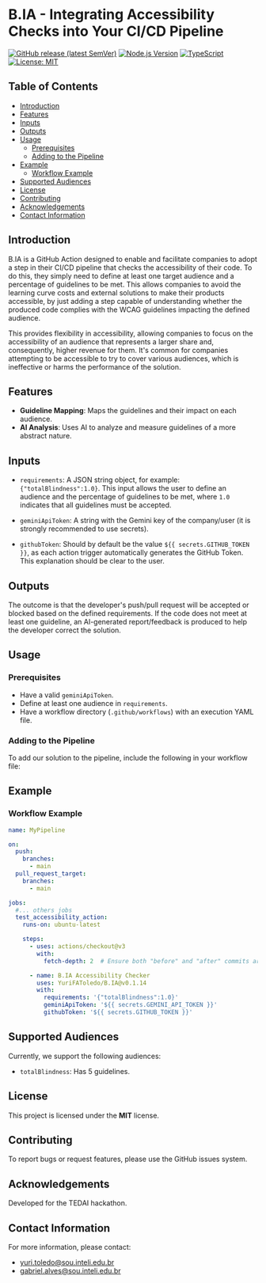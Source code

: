 # B.IA - Integrating Accessibility Checks into Your CI/CD Pipeline

[![GitHub release (latest SemVer)](https://img.shields.io/github/v/release/YuriFAToledo/B.IA)](https://github.com/YuriFAToledo/B.IA/releases)
[![Node.js Version](https://img.shields.io/badge/Node.js-%3E%3D16.0.0-brightgreen)](https://nodejs.org/)
[![TypeScript](https://img.shields.io/badge/TypeScript-%3E%3D4.0-blue)](https://www.typescriptlang.org/)
[![License: MIT](https://img.shields.io/badge/License-MIT-yellow.svg)](https://opensource.org/licenses/MIT)

## Table of Contents

- [Introduction](#introduction)
- [Features](#features)
- [Inputs](#inputs)
- [Outputs](#outputs)
- [Usage](#usage)
  - [Prerequisites](#prerequisites)
  - [Adding to the Pipeline](#adding-to-the-pipeline)
- [Example](#example)
  - [Workflow Example](#workflow-example)
- [Supported Audiences](#supported-audiences)
- [License](#license)
- [Contributing](#contributing)
- [Acknowledgements](#acknowledgements)
- [Contact Information](#contact-information)

## Introduction

B.IA is a GitHub Action designed to enable and facilitate companies to adopt a step in their CI/CD pipeline that checks the accessibility of their code. To do this, they simply need to define at least one target audience and a percentage of guidelines to be met. This allows companies to avoid the learning curve costs and external solutions to make their products accessible, by just adding a step capable of understanding whether the produced code complies with the WCAG guidelines impacting the defined audience.

This provides flexibility in accessibility, allowing companies to focus on the accessibility of an audience that represents a larger share and, consequently, higher revenue for them. It's common for companies attempting to be accessible to try to cover various audiences, which is ineffective or harms the performance of the solution.

## Features

- **Guideline Mapping**: Maps the guidelines and their impact on each audience.
- **AI Analysis**: Uses AI to analyze and measure guidelines of a more abstract nature.

## Inputs

- `requirements`: A JSON string object, for example: `{"totalBlindness":1.0}`. This input allows the user to define an audience and the percentage of guidelines to be met, where `1.0` indicates that all guidelines must be accepted.

- `geminiApiToken`: A string with the Gemini key of the company/user (it is strongly recommended to use secrets).

- `githubToken`: Should by default be the value `${{ secrets.GITHUB_TOKEN }}`, as each action trigger automatically generates the GitHub Token. This explanation should be clear to the user.

## Outputs

The outcome is that the developer's push/pull request will be accepted or blocked based on the defined requirements. If the code does not meet at least one guideline, an AI-generated report/feedback is produced to help the developer correct the solution.

## Usage

### Prerequisites

- Have a valid `geminiApiToken`.
- Define at least one audience in `requirements`.
- Have a workflow directory (`.github/workflows`) with an execution YAML file.

### Adding to the Pipeline

To add our solution to the pipeline, include the following in your workflow file:

## Example

### Workflow Example

```yaml
name: MyPipeline

on:
  push:
    branches:
      - main
  pull_request_target:
    branches:
      - main

jobs:
  #... others jobs
  test_accessibility_action:
    runs-on: ubuntu-latest

    steps:
      - uses: actions/checkout@v3
        with:
          fetch-depth: 2  # Ensure both "before" and "after" commits are fetched

      - name: B.IA Accessibility Checker
        uses: YuriFAToledo/B.IA@v0.1.14
        with:
          requirements: '{"totalBlindness":1.0}'
          geminiApiToken: '${{ secrets.GEMINI_API_TOKEN }}'
          githubToken: '${{ secrets.GITHUB_TOKEN }}'
```


## Supported Audiences

Currently, we support the following audiences:

- `totalBlindness`: Has 5 guidelines.

## License

This project is licensed under the **MIT** license.

## Contributing

To report bugs or request features, please use the GitHub issues system.

## Acknowledgements

Developed for the TEDAI hackathon.

## Contact Information

For more information, please contact:

- yuri.toledo@sou.inteli.edu.br
- gabriel.alves@sou.inteli.edu.br
